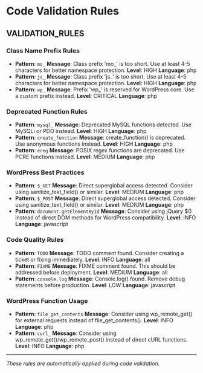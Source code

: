 # Code Validation Rules

## VALIDATION_RULES

### Class Name Prefix Rules
- **Pattern**: `mo_` **Message**: Class prefix 'mo_' is too short. Use at least 4-5 characters for better namespace protection. **Level**: HIGH **Language**: php
- **Pattern**: `js_` **Message**: Class prefix 'js_' is too short. Use at least 4-5 characters for better namespace protection. **Level**: HIGH **Language**: php
- **Pattern**: `wp_` **Message**: Prefix 'wp_' is reserved for WordPress core. Use a custom prefix instead. **Level**: CRITICAL **Language**: php

### Deprecated Function Rules  
- **Pattern**: `mysql_` **Message**: Deprecated MySQL functions detected. Use MySQLi or PDO instead. **Level**: HIGH **Language**: php
- **Pattern**: `create_function` **Message**: create_function() is deprecated. Use anonymous functions instead. **Level**: HIGH **Language**: php
- **Pattern**: `ereg` **Message**: POSIX regex functions are deprecated. Use PCRE functions instead. **Level**: MEDIUM **Language**: php

### WordPress Best Practices
- **Pattern**: `$_GET` **Message**: Direct superglobal access detected. Consider using sanitize_text_field() or similar. **Level**: MEDIUM **Language**: php
- **Pattern**: `$_POST` **Message**: Direct superglobal access detected. Consider using sanitize_text_field() or similar. **Level**: MEDIUM **Language**: php
- **Pattern**: `document.getElementById` **Message**: Consider using jQuery $() instead of direct DOM methods for WordPress compatibility. **Level**: INFO **Language**: javascript

### Code Quality Rules
- **Pattern**: `TODO` **Message**: TODO comment found. Consider creating a ticket or fixing immediately. **Level**: INFO **Language**: all
- **Pattern**: `FIXME` **Message**: FIXME comment found. This should be addressed before deployment. **Level**: MEDIUM **Language**: all
- **Pattern**: `console.log` **Message**: Console.log() found. Remove debug statements before production. **Level**: LOW **Language**: javascript

### WordPress Function Usage
- **Pattern**: `file_get_contents` **Message**: Consider using wp_remote_get() for external requests instead of file_get_contents(). **Level**: INFO **Language**: php
- **Pattern**: `curl_` **Message**: Consider using wp_remote_get()/wp_remote_post() instead of direct cURL functions. **Level**: INFO **Language**: php

---

*These rules are automatically applied during code validation.* 